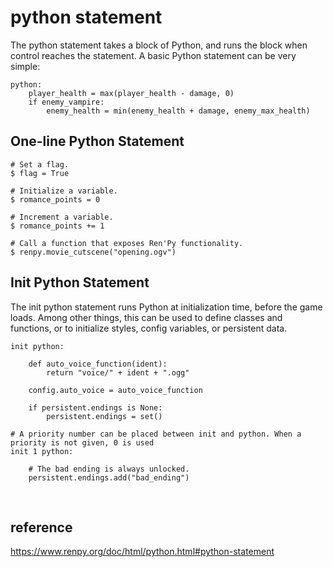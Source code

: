 # python statement
The python statement takes a block of Python, and runs the block when control reaches the statement. 
A basic Python statement can be very simple:
```
python:
    player_health = max(player_health - damage, 0)
    if enemy_vampire:
        enemy_health = min(enemy_health + damage, enemy_max_health)
```

## One-line Python Statement
```
# Set a flag.
$ flag = True

# Initialize a variable.
$ romance_points = 0

# Increment a variable.
$ romance_points += 1

# Call a function that exposes Ren'Py functionality.
$ renpy.movie_cutscene("opening.ogv")
```

## Init Python Statement
The init python statement runs Python at initialization time, before the game loads. Among other things, 
this can be used to define classes and functions, or to initialize styles, config variables, or persistent data.
```
init python:

    def auto_voice_function(ident):
        return "voice/" + ident + ".ogg"

    config.auto_voice = auto_voice_function

    if persistent.endings is None:
        persistent.endings = set()

# A priority number can be placed between init and python. When a priority is not given, 0 is used
init 1 python:

    # The bad ending is always unlocked.
    persistent.endings.add("bad_ending")
```

<br>

## reference
https://www.renpy.org/doc/html/python.html#python-statement
